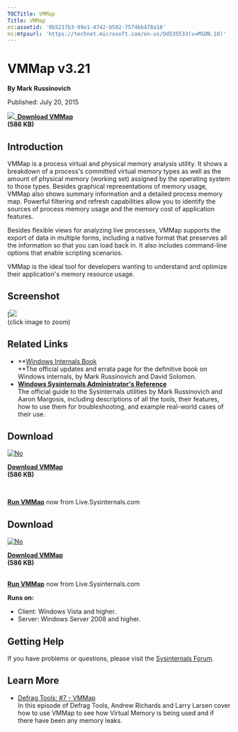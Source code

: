 ```yaml
--- 
TOCTitle: VMMap
Title: VMMap
ms:assetid: '0b5217b3-99e1-4742-b502-7574bb478a16'
ms:mtpsurl: 'https://technet.microsoft.com/en-us/Dd535533(v=MSDN.10)'
---
```


VMMap v3.21
===========

**By Mark Russinovich**

Published: July 20, 2015

**[![](/media/landing/sysinternals/download_sm.png)
 Download
VMMap](https://download.sysinternals.com/files/vmmap.zip)  
(586 KB)**


## Introduction

VMMap is a process virtual and physical memory analysis utility. It
shows a breakdown of a process's committed virtual memory types as well
as the amount of physical memory (working set) assigned by the operating
system to those types. Besides graphical representations of memory
usage, VMMap also shows summary information and a detailed process
memory map. Powerful filtering and refresh capabilities allow you to
identify the sources of process memory usage and the memory cost of
application features.

Besides flexible views for analyzing live processes, VMMap supports the
export of data in multiple forms, including a native format that
preserves all the information so that you can load back in. It also
includes command-line options that enable scripting scenarios.

VMMap is the ideal tool for developers wanting to understand and
optimize their application's memory resource usage.

## Screenshot

[![](/media/landing/sysinternals/vmmap.jpg)  
(click image to zoom)



## Related Links

-   **[Windows Internals
    Book](../windows-internals.md)  
    **The official updates and errata page for the definitive book on
    Windows internals, by Mark Russinovich and David Solomon.
-   [**Windows Sysinternals Administrator's Reference**  
    ](../troubleshooting-book.md)The
    official guide to the Sysinternals utilities by Mark Russinovich and
    Aaron Margosis, including descriptions of all the tools, their
    features, how to use them for troubleshooting, and example
    real-world cases of their use.



## Download

[![No](/media/landing/sysinternals/download_sm.png "Download")
](https://download.sysinternals.com/files/vmmap.zip)

[**Download VMMap**  
](https://download.sysinternals.com/files/vmmap.zip)**(586 KB)**

 

[**Run VMMap**](https://live.sysinternals.com/vmmap.exe) now from
Live.Sysinternals.com


<div class="RightAdRail">

<div>


## Download

[![No](/media/landing/sysinternals/download_sm.png "Download")
](https://download.sysinternals.com/files/vmmap.zip)  

[**Download VMMap**  
](https://download.sysinternals.com/files/vmmap.zip)**(586 KB)**

[  
**Run
VMMap**](https://live.sysinternals.com/vmmap.exe)
now from Live.Sysinternals.com

**Runs on:**

-   Client: Windows Vista and higher.
-   Server: Windows Server 2008 and higher.



## Getting Help

If you have problems or questions, please visit the [Sysinternals
Forum](http://forum.sysinternals.com).  



## Learn More

-   [Defrag Tools: \#7 -
    VMMap](http://channel9.msdn.com/shows/defrag-tools/defrag-tools-7-vmmap)  
    In this episode of Defrag Tools, Andrew Richards and Larry Larsen
    cover how to use VMMap to see how Virtual Memory is being used and
    if there have been any memory leaks.



